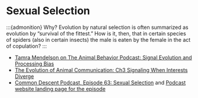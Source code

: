 # Sexual Selection

:::{admonition} Why?
Evolution by natural selection is often summarized as evolution by “survival of the fittest.” How is it, then, that in certain species of spiders (also in certain insects) the male is eaten by the female in the act of copulation? 
:::


- [Tamra Mendelson on The Animal Behavior Podcast: Signal Evolution and Processing Bias](https://theanimalbehaviorpodcast.buzzsprout.com/1540180/10615918-s2e2-tamra-mendelson-on-signal-evolution-and-processing-bias)
- [The Evolution of Animal Communication: Ch3 Signaling When Interests Diverge](https://www.jstor.org/stable/pdf/j.ctt7s9pr.7.pdf?refreqid=excelsior%3A216a95f1f8983fe112d617ce52c0fc64&ab_segments=&origin=&acceptTC=1)
- [Common Descent Podcast, Episode 63: Sexual Selection](https://www.youtube.com/watch?v=c7EbVsXuoi0&list=PLfdiT8Klm_YPa0lNVa9ygwAjy_1Lpz9_S&index=66) and [Podcast website landing page for the episode](https://commondescentpodcast.wordpress.com/2019/06/16/episode-63-sexual-selection/)

	